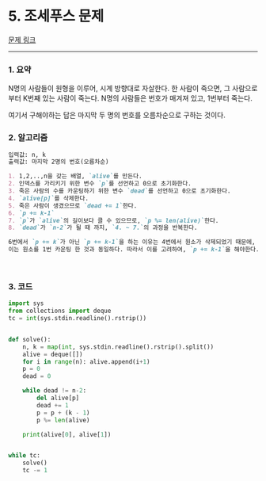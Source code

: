 # 5. 조세푸스 문제

[문제 링크](https://algospot.com/judge/problem/read/JOSEPHUS)

---

### 1. 요약

N명의 사람들이 원형을 이루어, 시계 방향대로 자살한다. 한 사람이 죽으면, 그 사람으로부터 K번째 있는 사람이 죽는다. N명의 사람들은 번호가 매겨져 있고, 1번부터 죽는다.<br>

여기서 구해야하는 답은 마지막 두 명의 번호를 오름차순으로 구하는 것이다.<br>

### 2. 알고리즘

``` markdown
입력값: n, k
출력값: 마지막 2명의 번호(오름차순)

1. 1,2,..,n을 갖는 배열, `alive`를 만든다.
2. 인덱스를 가리키기 위한 변수 `p`를 선언하고 0으로 초기화한다.
3. 죽은 사람의 수를 카운팅하기 위한 변수 `dead`를 선언하고 0으로 초기화한다.
4. `alive[p]`를 삭제한다.
5. 죽은 사람이 생겼으므로 `dead += 1`한다.
6. `p += k-1`
7. `p`가 `alive`의 길이보다 클 수 있으므로, `p %= len(alive)`한다.
8. `dead`가 `n-2`가 될 때 까지, `4. ~ 7.`의 과정을 반복한다.

6번에서 `p += k`가 아닌 `p += k-1`을 하는 이유는 4번에서 원소가 삭제되었기 때문에, 바로 옆에 있는 원소가 당겨지게된다.
이는 원소를 1번 카운팅 한 것과 동일하다. 따라서 이를 고려하여, `p += k-1`을 해야한다. 
```

<br>

### 3. 코드

```python
import sys
from collections import deque
tc = int(sys.stdin.readline().rstrip())


def solve():
    n, k = map(int, sys.stdin.readline().rstrip().split())
    alive = deque([])
    for i in range(n): alive.append(i+1)
    p = 0
    dead = 0

    while dead != n-2:
        del alive[p]
        dead += 1
        p = p + (k - 1)
        p %= len(alive)

    print(alive[0], alive[1])


while tc:
    solve()
    tc -= 1
```

<br>